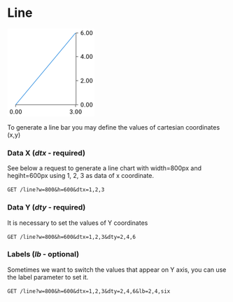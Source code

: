 Line
========

![](../_images/line.png)

To generate a line bar you may define the values of cartesian coordinates (x,y)

### Data X (*dtx* - required)
See below a request to generate a line chart with width=800px and hegiht=600px using 
1, 2, 3 as data of x coordinate.

`GET /line?w=800&h=600&dtx=1,2,3` 

### Data Y (*dty* - required)
It is necessary to set the values of Y coordinates

`GET /line?w=800&h=600&dtx=1,2,3&dty=2,4,6` 

### Labels (*lb* - optional)
Sometimes we want to switch the values that appear on Y axis, you can
use the label parameter to set it.

`GET /line?w=800&h=600&dtx=1,2,3&dty=2,4,6&lb=2,4,six` 

